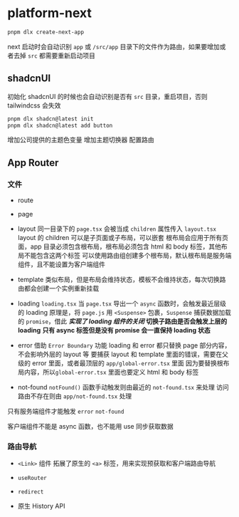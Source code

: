 # platform-next

```sh
pnpm dlx create-next-app
```

next 启动时会自动识别 `app` 或 `/src/app` 目录下的文件作为路由，如果要增加或者去掉 `src` 都需要重新启动项目

## shadcnUI

初始化 shadcnUI 的时候也会自动识别是否有 `src` 目录，重启项目，否则 tailwindcss 会失效

```sh
pnpm dlx shadcn@latest init
pnpm dlx shadcn@latest add button
```

增加公司提供的主题色变量
增加主题切换器
配置路由

## App Router

### 文件

- route
- page

- layout
  同一目录下的 `page.tsx` 会被当成 `children` 属性传入 `layout.tsx`
  layout 的 children 可以是子页面或子布局，可以嵌套
  根布局会应用于所有页面，app 目录必须包含根布局，根布局必须包含 html 和 body 标签，其他布局不能包含这两个标签
  可以使用路由组创建多个根布局，默认根布局是服务端组件，且不能设置为客户端组件

- template
  类似布局，但是布局会维持状态，模板不会维持状态，每次切换路由都会创建一个实例重新挂载

- loading
  `loading.tsx` 当 `page.tsx` 导出一个 `async` 函数时，会触发最近层级的 loading
  原理是，将 `page.js` 用 `<Suspense>` 包裹，`Suspense` 捕获数据加载的 `promise`，借此 ***实现了 loading 组件的关闭***
  **切换子路由是否会触发上层的 loading**
  **只有 async 标签但是没有 promise 会一直保持 loading 状态**

- error
  借助 `Error Boundary` 功能
  loading 和 error 都只替换 page 部分内容，不会影响外层的 layout 等
  要捕获 layout 和 template 里面的错误，需要在父级的 error 里面，或者最顶层的 `app/global-error.tsx` 里面
  因为要替换根布局内容，所以`global-error.tsx` 里面也要定义 html 和 body 标签

- not-found
  `notFound()` 函数手动触发则由最近的 `not-found.tsx` 来处理
  访问路由不存在则由 `app/not-found.tsx` 处理

只有服务端组件才能触发 `error` `not-found`

客户端组件不能是 async 函数，也不能用 use 同步获取数据

### 路由导航

- `<Link>` 组件
  拓展了原生的 `<a>` 标签，用来实现预获取和客户端路由导航

- `useRouter` 

- `redirect`

- 原生 History API


